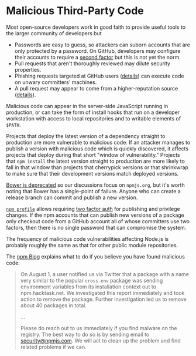 # Malicious Third-Party Code

Most open-source developers work in good faith to provide useful tools
to the larger community of developers but

*  Passwords are easy to guess, so attackers can suborn accounts that
   are only protected by a password.  On GitHub, developers may
   configure their accounts to require a
   [second factor][github-second-factor] but this is not yet the norm.
*  Pull requests that aren't thoroughly reviewed may dilute security
   properties.
*  Phishing requests targeted at GitHub users ([details][dimnie]) can
   execute code on unwary committers' machines.
*  A pull request may appear to come  from a higher-reputation source
   ([details][unsigned commits]).

Malicious code can appear in the server-side JavaScript running in
production, or can take the form of install hooks that run on a
developer workstation with access to local repositories and to
writable elements of `$PATH`.

Projects that deploy the latest version of a dependency straight to
production are more vulnerable to malicious code.  If an attacker
manages to publish a version with malicious code which is quickly
discovered, it affects projects that deploy during that short "window
of vulnerability."  Projects that `npm install` the latest version
straight to production are more likely to fall in that window than
projects that cherrypick versions or that shrinkwrap to make sure that
their development versions match deployed versions.

[Bower is deprecated][bower-depr] so our discussions focus on
`npmjs.org`, but it's worth noting that Bower has a single-point of
failure.  Anyone who can create a release branch can commit and
publish a new version.

[`npm profile`][npm profile] allows requiring
[two factor auth][npm auth-and-writes] for publishing and privilege
changes.  If the npm accounts that can publish new versions of a
package only checkout code from a GitHub account all of whose
committers use two factors, then there is no single password that can
compromise the system.

The frequency of malicious code vulnerabilities affecting Node.js is
probably roughly the same as that for other public module
repositories.

The [npm Blog][crossenv-typosquat-disclosure] explains what to do if
you believe you have found malicious code:

> On August 1, a user notified us via Twitter that a package with a
> name very similar to the popular `cross-env` package was sending
> environment variables from its installation context out to
> npm.hacktask.net. We investigated this report immediately and took
> action to remove the package. Further investigation led us to remove
> about 40 packages in total.
>
> ...
>
> Please do reach out to us immediately if you find malware on the
> registry. The best way to do so is by sending email to
> [security@npmjs.com](mailto:security@npmjs.com). We will act to
> clean up the problem and find related problems if we can.


[github-second-factor]: https://help.github.com/articles/about-two-factor-authentication/
[bower-depr]: https://bower.io/blog/2017/how-to-migrate-away-from-bower/
[dimnie]: https://researchcenter.paloaltonetworks.com/2017/03/unit42-dimnie-hiding-plain-sight/
[unsigned commits]: https://nvisium.com/blog/2017/06/21/securing-github-commits-with-gpg-signing/
[npm profile]: https://docs.npmjs.com/cli/profile
[saccone]: https://www.kb.cert.org/CERT_WEB/services/vul-notes.nsf/6eacfaeab94596f5852569290066a50b/018dbb99def6980185257f820013f175/$FILE/npmwormdisclosure.pdf
[npm auth-and-writes]: https://docs.npmjs.com/getting-started/using-two-factor-authentication
[crossenv-typosquat-disclosure]: http://blog.npmjs.org/post/163723642530/crossenv-malware-on-the-npm-registry
